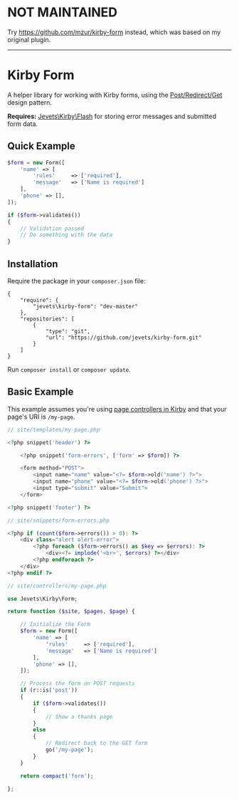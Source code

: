 # NOT MAINTAINED

Try https://github.com/mzur/kirby-form instead, which was based on my original plugin.

---

# Kirby Form

A helper library for working with Kirby forms, using the [Post/Redirect/Get](https://en.wikipedia.org/wiki/Post/Redirect/Get) design pattern.

**Requires:** [Jevets\Kirby\Flash](https://github.com/jevets/kirby-flash) for storing error messages and submitted form data.

## Quick Example

```php
$form = new Form([
    'name' => [
        'rules'     => ['required'],
        'message'   => ['Name is required']
    ],
    'phone' => [],
]);

if ($form->validates())
{
    // Validation passed
    // Do something with the data
}
```

## Installation

Require the package in your `composer.json` file:

```shell
{
    "require": {
        "jevets\kirby-form": "dev-master"
    },
    "repositories": [
        {
            "type": "git",
            "url": "https://github.com/jevets/kirby-form.git"
        }
    ]
}
```

Run `composer install` or `composer update`.

## Basic Example

This example assumes you're using [page controllers in Kirby](http://getkirby.com/docs/templates/controllers) and that your page's URI is `/my-page`.

```php
// site/templates/my-page.php

<?php snippet('header') ?>

    <?php snippet('form-errors', ['form' => $form]) ?>

    <form method="POST">
        <input name="name" value="<?= $form->old('name') ?>">
        <input name="phone" value="<?= $form->old('phone') ?>">
        <input type="submit" value="Submit">
    </form>

<?php snippet('footer') ?>
```

```php
// site/snippets/form-errors.php

<?php if (count($form->errors()) > 0): ?>
    <div class="alert alert-error">
        <?php foreach ($form->errors() as $key => $errors): ?>
            <div><?= implode('<br>', $errors) ?></div>
        <?php endforeach ?>
    </div>
<?php endif ?>
```

```php
// site/controllers/my-page.php

use Jevets\Kirby\Form;

return function ($site, $pages, $page) {

    // Initialize the Form
    $form = new Form([
        'name' => [
            'rules'     => ['required'],
            'message'   => ['Name is required']
        ],
        'phone' => [],
    ]);

    // Process the form on POST requests
    if (r::is('post'))
    {
        if ($form->validates())
        {
            // Show a thanks page
        }
        else
        {
            // Redirect back to the GET form
            go('/my-page');
        }
    }

    return compact('form');

};
```
